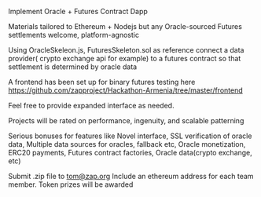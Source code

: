 Implement Oracle + Futures Contract Dapp

Materials tailored to Ethereum + Nodejs but any Oracle-sourced Futures settlements welcome, platform-agnostic

Using OracleSkeleon.js, FuturesSkeleton.sol as reference connect a data provider( crypto exchange api for example) to a futures contract so that settlement is determined by oracle data

A frontend has been set up for binary futures testing here
https://github.com/zapproject/Hackathon-Armenia/tree/master/frontend

Feel free to provide expanded interface as needed.

Projects will be rated on performance, ingenuity, and scalable patterning

Serious bonuses for features like
    Novel interface,
    SSL verification of oracle data,
    Multiple data sources for oracles, fallback etc,
    Oracle monetization,
    ERC20 payments,
    Futures contract factories,
    Oracle data(crypto exchange, etc)
    
Submit .zip file to tom@zap.org
Include an ethereum address for each team member. Token prizes will be awarded
